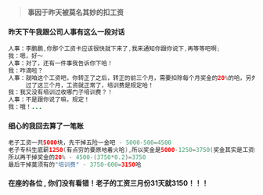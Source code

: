 > **事因于昨天被莫名其妙的扣工资**

#### 昨天下午我跟公司人事有这么一段对话

```java
人事：李鹏鹏,你那个工资卡应该很快就下来了,我来通知你跟你说下,再等等吧啊;
我：嗯，好～
人事：对了，还有一件事我告诉你下哈！
我：咋滴啦？
人事：就咱这个工资吧，你转正了之后，转正的前三个月，需要扣除每个月奖金的20%的哈，另外你还需要扣培训费600块钱，这个是只扣这么一次的哈；
     过了这三个月，工资就正常了，培训费是规定哈！
我：我又没有培训过收哪门子培训费？！
人事：不是跟你说了嘛，规定！
我：哦！...
```

#### 细心的我回去算了一笔账

```java
老子工资一共5000块，先干掉五险一金吧 - 5000-500=4500
老子专科生底薪1250(有点穷的要原地着火哈),所以奖金是5000-1250=3750(奖金其实是工资的一部分,只是个称呼而已哈)
所以再干掉奖金的20% - 4500-(3750*0.2)=3750
最后干掉莫须有的"培训费" - 3750-600=3150哈
```

#### 在座的各位 , 你们没有看错！老子的工资三月份31天就3150！！！



